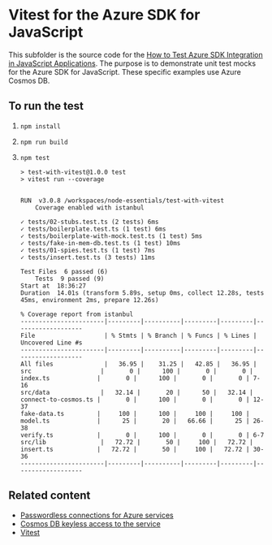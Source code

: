 # Vitest for the Azure SDK for JavaScript

This subfolder is the source code for the [How to Test Azure SDK Integration in JavaScript Applications](https://learn.microsoft.com/azure/developer/javascript/sdk/test-sdk-integration). The purpose is to demonstrate unit test mocks for the Azure SDK for JavaScript. These specific examples use Azure Cosmos DB. 

## To run the test

1. `npm install`
2. `npm run build`
3. `npm test`

    ```console
    > test-with-vitest@1.0.0 test
    > vitest run --coverage


    RUN  v3.0.8 /workspaces/node-essentials/test-with-vitest
        Coverage enabled with istanbul

    ✓ tests/02-stubs.test.ts (2 tests) 6ms
    ✓ tests/boilerplate.test.ts (1 test) 6ms
    ✓ tests/boilerplate-with-mock.test.ts (1 test) 5ms
    ✓ tests/fake-in-mem-db.test.ts (1 test) 10ms
    ✓ tests/01-spies.test.ts (1 test) 7ms
    ✓ tests/insert.test.ts (3 tests) 11ms

    Test Files  6 passed (6)
        Tests  9 passed (9)
    Start at  18:36:27
    Duration  14.01s (transform 5.89s, setup 0ms, collect 12.28s, tests 45ms, environment 2ms, prepare 12.26s)

    % Coverage report from istanbul
    -----------------------|---------|----------|---------|---------|-------------------
    File                   | % Stmts | % Branch | % Funcs | % Lines | Uncovered Line #s 
    -----------------------|---------|----------|---------|---------|-------------------
    All files              |   36.95 |    31.25 |   42.85 |   36.95 |                   
    src                   |       0 |      100 |       0 |       0 |                   
    index.ts             |       0 |      100 |       0 |       0 | 7-16              
    src/data              |   32.14 |       20 |      50 |   32.14 |                   
    connect-to-cosmos.ts |       0 |      100 |       0 |       0 | 12-37             
    fake-data.ts         |     100 |      100 |     100 |     100 |                   
    model.ts             |      25 |       20 |   66.66 |      25 | 26-38             
    verify.ts            |       0 |      100 |       0 |       0 | 6-7               
    src/lib               |   72.72 |       50 |     100 |   72.72 |                   
    insert.ts            |   72.72 |       50 |     100 |   72.72 | 30-36             
    -----------------------|---------|----------|---------|---------|-------------------
    ```

## Related content

* [Passwordless connections for Azure services](https://learn.microsoft.com/azure/developer/intro/passwordless-overview)
* [Cosmos DB keyless access to the service](https://learn.microsoft.com/azure/cosmos-db/role-based-access-control)
* [Vitest](https://main.vitest.dev/)